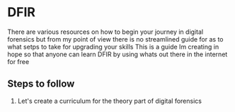 # DFIR
There are various resources on how to begin your journey in digital forensics but from my point of view there is no streamlined guide for as to what setps to take for upgrading your skills 
This is a guide Im creating in hope so that anyone can learn DFIR by using whats out there in the internet for free

## Steps to follow
1. Let's create a curriculum for the theory part of digital forensics
```
```
